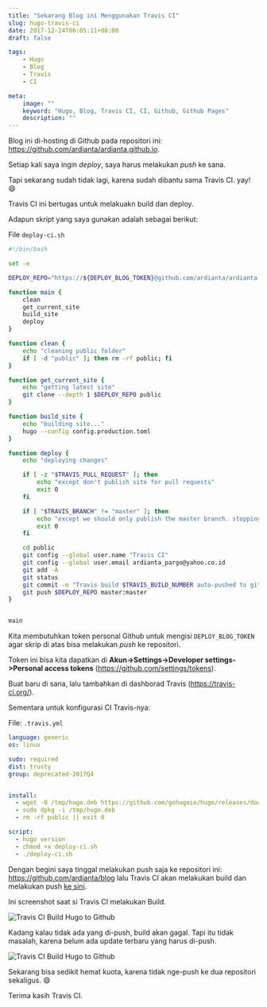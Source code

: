 ```yaml
---
title: "Sekarang Blog ini Menggunakan Travis CI"
slug: hugo-travis-ci
date: 2017-12-24T06:05:11+08:00
draft: false

tags:
    - Hugo
    - Blog
    - Travis
    - CI

meta:
    image: ""
    keyword: "Hugo, Blog, Travis CI, CI, Github, Github Pages"
    description: ""
---
```


Blog ini di-hosting di Github pada repositori ini: https://github.com/ardianta/ardianta.github.io.

Setiap kali saya ingin _deploy_, saya harus melakukan _push_
ke sana.

Tapi sekarang sudah tidak lagi, karena sudah
dibantu sama Travis CI. yay! 😄

Travis CI ini bertugas untuk melakuakn build dan 
deploy.

Adapun skript yang saya gunakan adalah sebagai berikut:

File `deploy-ci.sh`

```bash
#!/bin/bash

set -e

DEPLOY_REPO="https://${DEPLOY_BLOG_TOKEN}@github.com/ardianta/ardianta.github.io.git"

function main {
    clean
    get_current_site
    build_site
    deploy
}

function clean { 
	echo "cleaning public folder"
	if [ -d "public" ]; then rm -rf public; fi 
}

function get_current_site { 
	echo "getting latest site"
	git clone --depth 1 $DEPLOY_REPO public 
}

function build_site { 
	echo "building site..."
	hugo --config config.production.toml
}

function deploy {
	echo "deploying changes"

	if [ -z "$TRAVIS_PULL_REQUEST" ]; then
	    echo "except don't publish site for pull requests"
	    exit 0
	fi  

	if [ "$TRAVIS_BRANCH" != "master" ]; then
	    echo "except we should only publish the master branch. stopping here"
	    exit 0
	fi

	cd public
	git config --global user.name "Travis CI"
    git config --global user.email ardianta_pargo@yahoo.co.id
	git add -A
	git status
	git commit -m "Travis build $TRAVIS_BUILD_NUMBER auto-pushed to github"
	git push $DEPLOY_REPO master:master
}


main
```

Kita membutuhkan token personal Github untuk mengisi `DEPLOY_BLOG_TOKEN`
agar skrip di atas bisa melakukan _push_ ke repositori.

Token ini bisa kita dapatkan di __Akun->Settings->Developer settings->Personal access tokens__
(https://github.com/settings/tokens).

Buat baru di sana, lalu tambahkan di dashborad Travis (https://travis-ci.org/).

Sementara untuk konfigurasi CI Travis-nya:

File: `.travis.yml`

```yaml
language: generic
os: linux

sudo: required
dist: trusty
group: deprecated-2017Q4


install:
  - wget -O /tmp/hugo.deb https://github.com/gohugoio/hugo/releases/download/v0.31.1/hugo_0.31.1_Linux-64bit.deb
  - sudo dpkg -i /tmp/hugo.deb
  - rm -rf public || exit 0

script:
  - hugo version
  - chmod +x deploy-ci.sh
  - ./deploy-ci.sh
```

Dengan begini saya tinggal melakukan push saja ke repositori ini:
https://github.com/ardianta/blog lalu Travis CI akan melakukan build
dan melakukan push [ke sini](https://github.com/ardianta/ardianta.github.io).

Ini screenshot saat si Travis CI melakukan Build.

![Travis CI Build Hugo to Github](/img/travis/travis-ci.png)

Kadang kalau tidak ada yang di-push, build akan gagal. Tapi itu tidak masalah,
karena belum ada update terbaru yang harus di-push.

![Travis CI Build Hugo to Github](/img/travis/build.png)

Sekarang bisa sedikit hemat kuota, karena tidak nge-push ke dua 
repositori sekaligus. 😄

Terima kasih Travis CI.